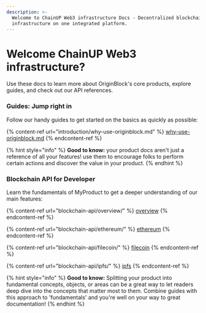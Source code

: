 ```yaml
---
description: >-
  Welcome to ChainUP Web3 infrastructure Docs - Decentralized blockchain
  infrastructure on one integrated platform.
---
```


# Welcome ChainUP Web3 infrastructure?

Use these docs to learn more about OriginBlock's core products, explore guides, and check out our API references.

### Guides: Jump right in

Follow our handy guides to get started on the basics as quickly as possible:

{% content-ref url="introduction/why-use-originblock.md" %}
[why-use-originblock.md](introduction/why-use-originblock.md)
{% endcontent-ref %}

{% hint style="info" %}
**Good to know:** your product docs aren't just a reference of all your features! use them to encourage folks to perform certain actions and discover the value in your product.
{% endhint %}

### Blockchain API for Developer

Learn the fundamentals of MyProduct to get a deeper understanding of our main features:

{% content-ref url="blockchain-api/overview/" %}
[overview](blockchain-api/overview/)
{% endcontent-ref %}

{% content-ref url="blockchain-api/ethereum/" %}
[ethereum](blockchain-api/ethereum/)
{% endcontent-ref %}

{% content-ref url="blockchain-api/filecoin/" %}
[filecoin](blockchain-api/filecoin/)
{% endcontent-ref %}

{% content-ref url="blockchain-api/ipfs/" %}
[ipfs](blockchain-api/ipfs/)
{% endcontent-ref %}

{% hint style="info" %}
**Good to know:** Splitting your product into fundamental concepts, objects, or areas can be a great way to let readers deep dive into the concepts that matter most to them. Combine guides with this approach to 'fundamentals' and you're well on your way to great documentation!
{% endhint %}
